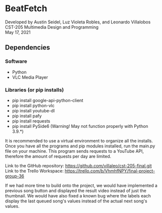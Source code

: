 <h1>BeatFetch</h1>

Developed by Austin Seidel, Luz Violeta Robles, and Leonardo Villalobos<br>
CST-205 Multimedia Design and Programming<br>
May 17, 2021<br>

<h2>Dependencies</h2>

<h3>Software</h3>
<ul>
  <li>Python</li>
  <li>VLC Media Player</li>
</ul>
<h3>Libraries (or pip installs)</h3>
<ul>
  <li>pip install google-api-python-client</li>
  <li>pip install python-vlc</li>
  <li>pip install youtube-dl</li>
  <li>pip install pafy</li>
  <li>pip install requests</li>
  <li>pip install PySide6 (Warning! May not function properly with Python 3.9.*)</li>
</ul>


It is recommended to use a virtual environment to organize all the installs.
Once you have all the programs and pip modules installed, run the main.py
file on your machine. This program sends requests to a YouTube API, therefore
the amount of requests per day are limited. 

Link to the GitHub repository:
https://github.com/villaleo/cst-205-final.git
Link to the Trello Workspace:
https://trello.com/b/VhmhfNPY/final-project-group-36

If we had more time to build onto the project, we would have implemented a 
previous song button and displayed the result video instead of just the 
thumbnail. We would have also fixed a known bug where the labels each
display the last queued song's values instead of the actual next song's
values.
